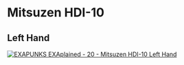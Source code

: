# Mitsuzen HDI-10

## Left Hand

[![EXAPUNKS EXAplained - 20 - Mitsuzen HDI-10 Left Hand](http://img.youtube.com/vi/W0IgN8Bs9Nw/0.jpg)](http://www.youtube.com/watch?v=W0IgN8Bs9Nw "EXAPUNKS EXAplained - 20 - Mitsuzen HDI-10 Left Hand")